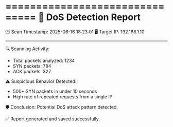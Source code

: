 ===============================
🚨 DoS Detection Report
===============================

🕒 Scan Timestamp: 2025-06-16 18:23:01
🖥️ Target IP: 192.168.1.10

---------------------------------------
🔍 Scanning Activity:
- Total packets analyzed: 1234
- SYN packets: 784
- ACK packets: 327

⚠️ Suspicious Behavior Detected:
- 500+ SYN packets in under 10 seconds
- High rate of repeated requests from a single IP

🛡️ Conclusion:
Potential DoS attack pattern detected.

✅ Report generated and saved successfully.
